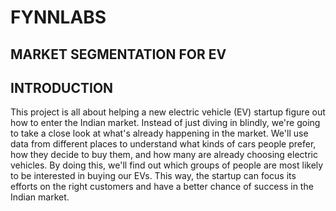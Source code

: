 # FYNNLABS
## MARKET SEGMENTATION FOR EV


## INTRODUCTION
This project is all about helping a new electric vehicle (EV) startup figure out how to enter the Indian market. Instead of just diving in blindly, we're going to take a close look at what's already happening in the market. We'll use data from different places to understand what kinds of cars people prefer, how they decide to buy them, and how many are already choosing electric vehicles. By doing this, we'll find out which groups of people are most likely to be interested in buying our EVs. This way, the startup can focus its efforts on the right customers and have a better chance of success in the Indian market.
